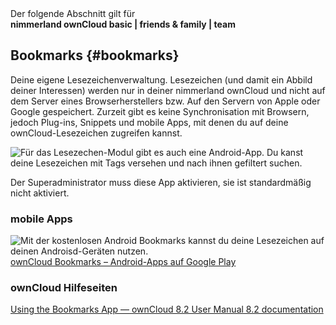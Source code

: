 <div class="alert alert-info">
Der folgende Abschnitt gilt für <br>
<strong>nimmerland ownCloud basic | friends & family | team</strong>
</div>

## Bookmarks {#bookmarks}

Deine eigene Lesezeichenverwaltung. Lesezeichen (und damit ein Abbild deiner Interessen) werden nur in deiner nimmerland ownCloud und nicht auf dem Server eines Browserherstellers bzw. Auf den Servern von Apple oder Google gespeichert. Zurzeit gibt es keine Synchronisation mit Browsern, jedoch Plug-ins, Snippets und mobile Apps, mit denen du auf deine ownCloud-Lesezeichen zugreifen kannst.


![Für das Lesezechen-Modul gibt es auch eine Android-App. Du kanst deine Lesezeichen mit Tags versehen und nach ihnen gefiltert suchen. ](https://lehre.nimmerland.de/index.php/s/BFoi2xXQhVqw0fD/download)


<div class="alert alert-info">
Der Superadministrator muss diese App aktivieren, sie ist standardmäßig nicht aktiviert.
</div>

### mobile Apps
![Mit der kostenlosen Android Bookmarks kannst du deine Lesezeichen auf deinen Androisd-Geräten nutzen.](https://lehre.nimmerland.de/index.php/s/Cj11AMyMeinc8t4/download)
[ownCloud Bookmarks – Android-Apps auf Google Play](https://play.google.com/store/apps/details?id=cz.nethar.owncloudbookmarks)

### ownCloud Hilfeseiten

[Using the Bookmarks App — ownCloud 8.2 User Manual 8.2 documentation](https://doc.owncloud.org/server/8.2/user_manual/bookmarks.html)

